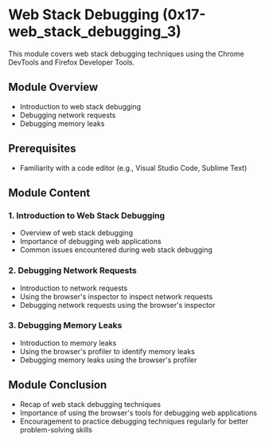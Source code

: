 # Web Stack Debugging (0x17-web_stack_debugging_3)

This module covers web stack debugging techniques using the Chrome DevTools and Firefox Developer Tools.

## Module Overview

- Introduction to web stack debugging
- Debugging network requests
- Debugging memory leaks

## Prerequisites

- Familiarity with a code editor (e.g., Visual Studio Code, Sublime Text)


## Module Content

### 1. Introduction to Web Stack Debugging

- Overview of web stack debugging
- Importance of debugging web applications
- Common issues encountered during web stack debugging


### 2. Debugging Network Requests

- Introduction to network requests
- Using the browser's inspector to inspect network requests
- Debugging network requests using the browser's inspector

### 3. Debugging Memory Leaks

- Introduction to memory leaks
- Using the browser's profiler to identify memory leaks
- Debugging memory leaks using the browser's profiler

## Module Conclusion

- Recap of web stack debugging techniques
- Importance of using the browser's tools for debugging web applications
- Encouragement to practice debugging techniques regularly for better problem-solving skills
